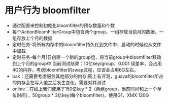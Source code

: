 # 用户行为 bloomfilter

* 通过配置来控制初始化bloomfilter的预存数量和个数
* 每个ActionBloomFilterGroup中包含两个group，一组存放当前月的数据，一组存放上个月的数据
* 定时任务-将所有内存中的bloomfilter持久化到文件中，启动的时候也从文件中加载
* 定时任务-每个月1日创建一个新的group组，将当前group中bloomfilter移动到上个月的group中
当前测试结果：10亿key/group，0.001 误差率，会占用4G的内存，考虑bloomfilter的swap过程，应该会占用6G左右。
* bak：还需要考虑服务其他部分的内存;网上有评测，guava的bloomfilter所占的内存会在写入值之后发生变化，需要对其测试
* online：在线上我们使用了150亿key * 2（两组group，当前时间和上一个单位时间），50group * 3亿key(每个bloomfilter)，使用G1，XMX 120G
 
